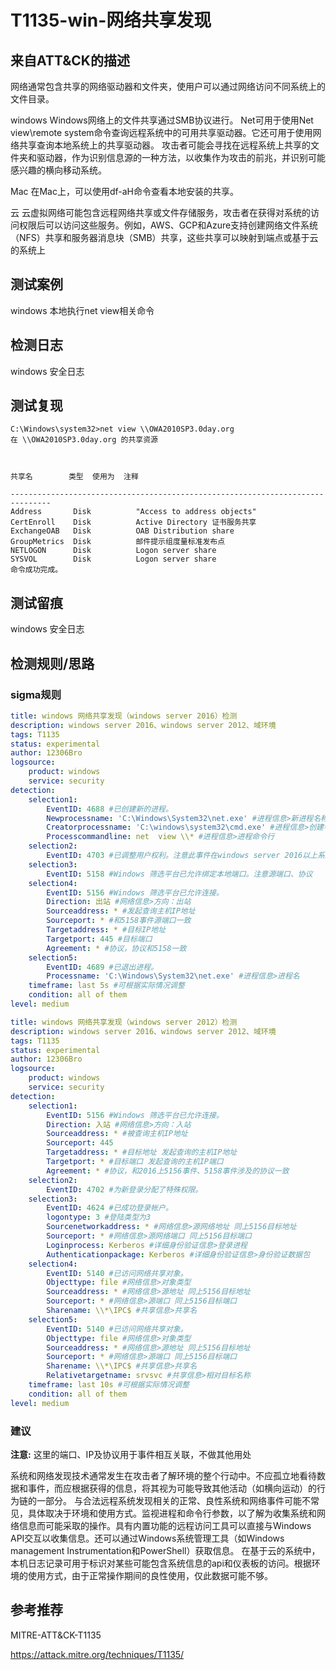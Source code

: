 # T1135-win-网络共享发现

## 来自ATT&CK的描述

网络通常包含共享的网络驱动器和文件夹，使用户可以通过网络访问不同系统上的文件目录。

windows
Windows网络上的文件共享通过SMB协议进行。
Net可用于使用Net view\remote system命令查询远程系统中的可用共享驱动器。它还可用于使用网络共享查询本地系统上的共享驱动器。
攻击者可能会寻找在远程系统上共享的文件夹和驱动器，作为识别信息源的一种方法，以收集作为攻击的前兆，并识别可能感兴趣的横向移动系统。

Mac
在Mac上，可以使用df-aH命令查看本地安装的共享。

云
云虚拟网络可能包含远程网络共享或文件存储服务，攻击者在获得对系统的访问权限后可以访问这些服务。例如，AWS、GCP和Azure支持创建网络文件系统（NFS）共享和服务器消息块（SMB）共享，这些共享可以映射到端点或基于云的系统上

## 测试案例

windows 本地执行net view相关命令

## 检测日志

windows 安全日志

## 测试复现

```dos
C:\Windows\system32>net view \\OWA2010SP3.0day.org
在 \\OWA2010SP3.0day.org 的共享资源



共享名        类型  使用为  注释

-------------------------------------------------------------------------------
Address       Disk          "Access to address objects"
CertEnroll    Disk          Active Directory 证书服务共享
ExchangeOAB   Disk          OAB Distribution share
GroupMetrics  Disk          邮件提示组度量标准发布点
NETLOGON      Disk          Logon server share
SYSVOL        Disk          Logon server share
命令成功完成。
```

## 测试留痕

windows 安全日志

## 检测规则/思路

### sigma规则

```yml
title: windows 网络共享发现（windows server 2016）检测
description: windows server 2016、windows server 2012、域环境
tags: T1135
status: experimental
author: 12306Bro
logsource:
    product: windows
    service: security
detection:
    selection1:
        EventID: 4688 #已创建新的进程。
        Newprocessname: 'C:\Windows\System32\net.exe' #进程信息>新进程名称
        Creatorprocessname: 'C:\windows\system32\cmd.exe' #进程信息>创建者进程名称
        Processcommandline: net  view \\* #进程信息>进程命令行
    selection2:
        EventID: 4703 #已调整用户权利。注意此事件在windows server 2016以上系统启用
    selection3:
        EventID: 5158 #Windows 筛选平台已允许绑定本地端口。注意源端口、协议
    selection4:
        EventID: 5156 #Windows 筛选平台已允许连接。
        Direction: 出站 #网络信息>方向：出站
        Sourceaddress: * #发起查询主机IP地址
        Sourceport: * #和5158事件源端口一致
        Targetaddress: * #目标IP地址
        Targetport: 445 #目标端口
        Agreement: * #协议，协议和5158一致
    selection5:
        EventID: 4689 #已退出进程。
        Processname: 'C:\Windows\System32\net.exe' #进程信息>进程名
    timeframe: last 5s #可根据实际情况调整
    condition: all of them
level: medium
```

```yml
title: windows 网络共享发现（windows server 2012）检测
description: windows server 2016、windows server 2012、域环境
tags: T1135
status: experimental
author: 12306Bro
logsource:
    product: windows
    service: security
detection:
    selection1:
        EventID: 5156 #Windows 筛选平台已允许连接。
        Direction: 入站 #网络信息>方向：入站
        Sourceaddress: * #被查询主机IP地址
        Sourceport: 445
        Targetaddress: * #目标地址 发起查询的主机IP地址
        Targetport: * #目标端口 发起查询的主机IP端口
        Agreement: * #协议，和2016上5156事件、5158事件涉及的协议一致
    selection2:
        EventID: 4702 #为新登录分配了特殊权限。
    selection3:
        EventID: 4624 #已成功登录帐户。
        logontype: 3 #登陆类型为3
        Sourcenetworkaddress: * #网络信息>源网络地址 同上5156目标地址
        Sourceport: * #网络信息>源网络端口 同上5156目标端口
        Loginprocess: Kerberos #详细身份验证信息>登录进程
        Authenticationpackage: Kerberos #详细身份验证信息>身份验证数据包
    selection4:
        EventID: 5140 #已访问网络共享对象。
        Objecttype: file #网络信息>对象类型
        Sourceaddress: * #网络信息>源地址 同上5156目标地址
        Sourceport: * #网络信息>源端口 同上5156目标端口
        Sharename: \\*\IPC$ #共享信息>共享名
    selection5:
        EventID: 5140 #已访问网络共享对象。
        Objecttype: file #网络信息>对象类型
        Sourceaddress: * #网络信息>源地址 同上5156目标地址
        Sourceport: * #网络信息>源端口 同上5156目标端口
        Sharename: \\*\IPC$ #共享信息>共享名
        Relativetargetname: srvsvc #共享信息>相对目标名称
    timeframe: last 10s #可根据实际情况调整
    condition: all of them
level: medium
```

### 建议

**注意:** 这里的端口、IP及协议用于事件相互关联，不做其他用处

系统和网络发现技术通常发生在攻击者了解环境的整个行动中。不应孤立地看待数据和事件，而应根据获得的信息，将其视为可能导致其他活动（如横向运动）的行为链的一部分。
与合法远程系统发现相关的正常、良性系统和网络事件可能不常见，具体取决于环境和使用方式。监视进程和命令行参数，以了解为收集系统和网络信息而可能采取的操作。具有内置功能的远程访问工具可以直接与Windows API交互以收集信息。还可以通过Windows系统管理工具（如Windows management Instrumentation和PowerShell）获取信息。
在基于云的系统中，本机日志记录可用于标识对某些可能包含系统信息的api和仪表板的访问。根据环境的使用方式，由于正常操作期间的良性使用，仅此数据可能不够。

## 参考推荐

MITRE-ATT&CK-T1135

<https://attack.mitre.org/techniques/T1135/>
